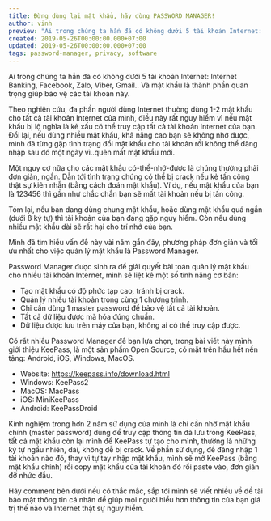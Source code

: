 ```yaml
---
title: Đừng dùng lại mật khẩu, hãy dùng PASSWORD MANAGER!
author: vinh
preview: "Ai trong chúng ta hẳn đã có không dưới 5 tài khoản Internet: Internet Banking, Facebook, Zalo, Viber, Gmail.. Và mật khẩu là thành phần quan trọng giúp bảo vệ các tài khoản này."
created: 2019-05-26T00:00:00.000+07:00
updated: 2019-05-26T00:00:00.000+07:00
tags: password-manager, privacy, software
---
```


Ai trong chúng ta hẳn đã có không dưới 5 tài khoản Internet: Internet Banking, Facebook, Zalo, Viber, Gmail.. Và mật khẩu là thành phần quan trọng giúp bảo vệ các tài khoản này.

Theo nghiên cứu, đa phần người dùng Internet thường dùng 1-2 mật khẩu cho tất cả tài khoản Internet của mình, điều này rất nguy hiểm vì nếu mật khẩu bị lộ nghĩa là kẻ xấu có thể truy cập tất cả tài khoản Internet của bạn. Đổi lại, nếu dùng nhiều mật khẩu, khả năng cao bạn sẽ không nhớ được, mình đã từng gặp tình trạng đổi mật khẩu cho tài khoản rồi không thể đăng nhập sau đó một ngày vì..quên mất mật khẩu mới.

Một nguy cơ nữa cho các mật khẩu có-thể-nhớ-được là chúng thường phải đơn giản, ngắn. Dẫn tới tình trạng chúng có thể bị crack nếu kẻ tấn công thật sự kiên nhẫn (bằng cách đoán mật khẩu). Ví dụ, nếu mật khẩu của bạn là 123456 thì gần như chắc chắn bạn sẽ mất tài khoản nếu bị tấn công.

Tóm lại, nếu bạn dang dùng chung mật khẩu, hoặc dùng mật khẩu quá ngắn (dưới 8 ký tự) thì tài khoản của bạn đang gặp nguy hiểm. Còn nếu dùng nhiều mật khẩu dài sẽ rất hại cho trí nhớ của bạn.

Mình đã tìm hiểu vấn đề này vài năm gần đây, phương pháp đơn giản và tối ưu nhất cho việc quản lý mật khẩu là Password Manager.

Password Manager được sinh ra để giải quyết bài toán quản lý mật khẩu cho nhiều tài khoản Internet, mình sẽ liệt kê một số tính năng cơ bản:

* Tạo mật khẩu có độ phức tạp cao, tránh bị crack.
* Quản lý nhiều tài khoản trong cùng 1 chương trình.
* Chỉ cần dùng 1 master password để bảo vệ tất cả tài khoản.
* Tất cả dữ liệu được mã hóa đúng chuẩn.
* Dữ liệu được lưu trên máy của bạn, không ai có thể truy cập được.

Có rất nhiều Password Manager để bạn lựa chọn, trong bài viết này mình giới thiệu KeePass, là một sản phẩm Open Source, có mặt trên hầu hết nền tảng: Android, iOS, Windows, MacOS.

* Website: <https://keepass.info/download.html>
* Windows: KeePass2
* MacOS: MacPass
* iOS: MiniKeePass
* Android: KeePassDroid

Kinh nghiệm trong hơn 2 năm sử dụng của mình là chỉ cần nhớ mật khẩu chính (master password) dùng để truy cập thông tin đã lưu trong KeePass, tất cả mật khẩu còn lại mình để KeePass tự tạo cho mình, thường là những ký tự ngẩu nhiên, dài, không dễ bị crack. Về phần sử dụng, để đăng nhập 1 tài khoản nào đó, thay vì tự tay nhập mật khẩu, mình sẽ mở KeePass (bằng mật khẩu chính) rồi copy mật khẩu của tài khoản đó rồi paste vào, đơn giản đỡ nhức đầu.

Hãy comment bên dưới nếu có thắc mắc, sắp tới mình sẽ viết nhiều về đề tài bảo mật thông tin cá nhân để giúp mọi người hiểu hơn thông tin của bạn giá trị thế nào và Internet thật sự nguy hiểm.

